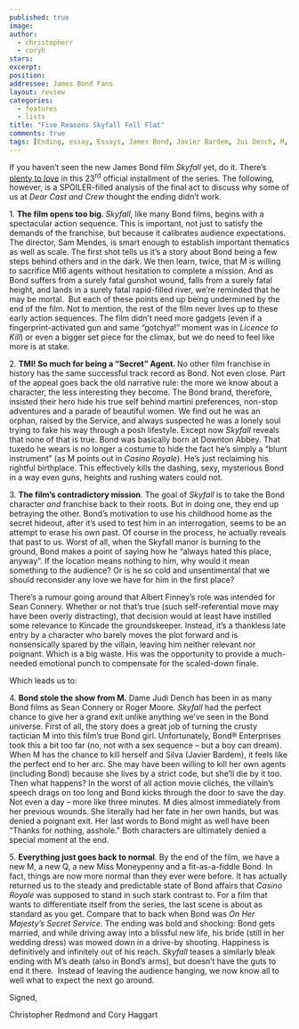 ```yaml
---
published: true
image:
author:
  - christopherr
  - coryh 
stars: 
excerpt: 
position: 
addressee: James Bond Fans
layout: review
categories:
  - features
  - lists
title: "Five Reasons Skyfall Fell Flat"
comments: true
tags: [Ending, essay, Essays, James Bond, Javier Bardem, Jui Dench, M, reasons, Skyfall, spoilers, top 5]
---
```



<p>If you haven&rsquo;t seen the new James Bond film <em>Skyfall </em>yet, do it. There&rsquo;s <a href="/letters/2012/11/9/skyfall.html">plenty to love</a> in this 23<sup>rd</sup> official installment of the series. The following, however, is a SPOILER-filled analysis of the final act to discuss why some of us at <em>Dear Cast and Crew</em> thought the ending didn&rsquo;t work.</p>
<p>1. <strong>The film opens too big. </strong><em>Skyfall</em>, like many Bond films, begins with a spectacular action sequence. This is important, not just to satisfy the demands of the franchise, but because it calibrates audience expectations. The director, Sam Mendes, is smart enough to establish important thematics as well as scale. The first shot tells us it&rsquo;s a story about Bond being a few steps behind others and in the dark. We then learn, twice, that M is willing to sacrifice MI6 agents without hesitation to complete a mission. And as Bond suffers from a surely fatal gunshot wound, falls from a surely fatal height, and lands in a surely fatal rapid-filled river, we&rsquo;re reminded that he may be mortal.&nbsp; But each of these points end up being undermined by the end of the film. Not to mention, the rest of the film never lives up to these early action sequences. The film didn&rsquo;t need more gadgets (even if a fingerprint-activated gun and same &ldquo;gotchya!&rdquo; moment was in <em>Licence to Kill</em>) or even a bigger set piece for the climax, but we do need to feel like more is at stake.</p>
<p>2. <strong>TMI! So much for being a &ldquo;Secret&rdquo; Agent. </strong>No other film franchise in history has the same successful track record as Bond. Not even close. Part of the appeal goes back the old narrative rule: the more we know about a character, the less interesting they become. The Bond brand, therefore, insisted their hero hide his true self behind martini preferences, non-stop adventures and a parade of beautiful women. We find out he was an orphan, raised by the Service, and always suspected he was a lonely soul trying to fake his way through a posh lifestyle. Except now <em>Skyfall</em> reveals that none of that is true. Bond was basically born at Downton Abbey. That tuxedo he wears is no longer a costume to hide the fact he&rsquo;s simply a &ldquo;blunt instrument&rdquo; (as M points out in <em>Casino Royale</em>). He&rsquo;s just reclaiming his rightful birthplace. This effectively kills the dashing, sexy, mysterious Bond in a way even guns, heights and rushing waters could not.</p>
<p>3. <strong>The film&rsquo;s contradictory mission</strong>. The goal of <em>Skyfall</em> is to take the Bond character <em>and</em> franchise back to their roots. But in doing one, they end up betraying the other. Bond&rsquo;s motivation to use his childhood home as the secret hideout, after it&rsquo;s used to test him in an interrogation, seems to be an attempt to erase his own past. Of course in the process, he actually reveals that past to us. Worst of all, when the Skyfall manor is burning to the ground, Bond makes a point of saying how he &ldquo;always hated this place, anyway&rdquo;. If the location means nothing to him, why would it mean something to the audience? Or is he so cold and unsentimental that we should reconsider any love we have for him in the first place?</p>
<p>There&rsquo;s a rumour going around that Albert Finney&rsquo;s role was intended for Sean Connery. Whether or not that&rsquo;s true (such self-referential move may have been overly distracting), that decision would at least have instilled some relevance to Kincade the groundskeeper. Instead, it&rsquo;s a thankless late entry by a character who barely moves the plot forward and is nonsensically spared by the villain, leaving him neither relevant nor poignant. Which is a big waste. His was the opportunity to provide a much-needed emotional punch to compensate for the scaled-down finale.</p>
<p>Which leads us to:</p>
<p>4. <strong>Bond stole the show from M.</strong> Dame Judi Dench has been in as many Bond films as Sean Connery or Roger Moore. <em>Skyfall</em> had the perfect chance to give her a grand exit unlike anything we&rsquo;ve seen in the Bond universe. First of all, the story does a great job of turning the crusty tactician M into this film&rsquo;s<em> </em>true Bond girl. Unfortunately, Bond<span class="st">&reg; Enterprises took this a bit too far (no, not with a sex sequence &ndash; but a boy can dream). When M has the chance to kill herself and Silva (Javier Bardem), it feels like the perfect end to her arc. She may have been willing to kill her own agents (including Bond) because she lives by a strict code, but she&rsquo;ll die by it too. Then what happens? In the worst of all action movie clich&eacute;s, the villain&rsquo;s speech drags on too long and Bond kicks through the door to save the day. Not even a day &ndash; more like three minutes. M dies almost immediately from her previous wounds. She literally had her fate in her own hands, but was denied a poignant exit. Her last words to Bond might as well have been &ldquo;Thanks for nothing, asshole.&rdquo; Both characters are ultimately denied a special moment at the end.</span></p>
<p>5. <strong>Everything just goes back to normal</strong>. By the end of the film, we have a new M, a new Q, a new Miss Moneypenny and a fit-as-a-fiddle Bond. In fact, things are now more normal than they ever were before. It has actually returned us to the steady and predictable state of Bond affairs that <em>Casino Royale</em> was supposed to stand in such stark contrast to. For a film that wants to differentiate itself from the series, the last scene is about as standard as you get. Compare that to back when Bond was <em>On Her Majesty&#8217;s Secret Service. </em>The ending was bold and shocking: Bond gets married, and while driving away into a blissful new life, his bride (still in her wedding dress) was mowed down in a drive-by shooting. Happiness is definitively and infinitely out of his reach. <em>Skyfall</em> teases a similarly bleak ending with M&rsquo;s death (also in Bond&rsquo;s arms), but doesn&rsquo;t have the guts to end it there.&nbsp; Instead of leaving the audience hanging, we now know all to well what to expect the next go around.</p>
<p>Signed,</p>
<p>Christopher Redmond and Cory Haggart</p></div>
